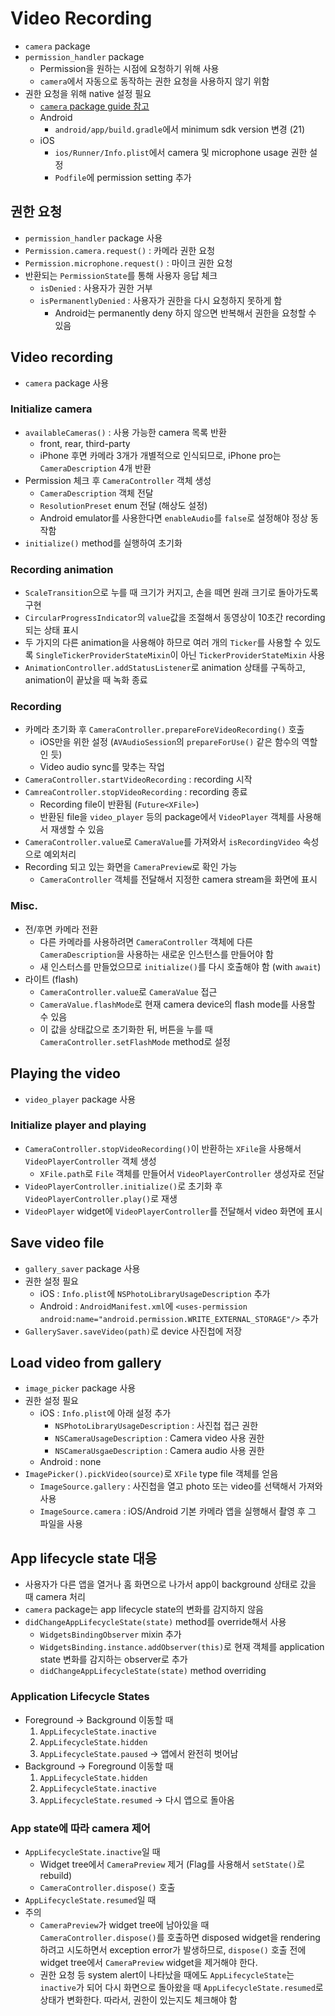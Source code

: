 # Video Recording

- `camera` package
- `permission_handler` package
  - Permission을 원하는 시점에 요청하기 위해 사용
  - `camera`에서 자동으로 동작하는 권한 요청을 사용하지 않기 위함
- 권한 요청을 위해 native 설정 필요
  - [`camera` package guide 참고](https://pub.dev/packages/camera)
  - Android
    - `android/app/build.gradle`에서 minimum sdk version 변경 (21)
  - iOS
    - `ios/Runner/Info.plist`에서 camera 및 microphone usage 권한 설정
    - `Podfile`에 permission setting 추가

## 권한 요청

- `permission_handler` package 사용
- `Permission.camera.request()` : 카메라 권한 요청
- `Permission.microphone.request()` : 마이크 권한 요청
- 반환되는 `PermissionState`를 통해 사용자 응답 체크
  - `isDenied` : 사용자가 권한 거부
  - `isPermanentlyDenied` : 사용자가 권한을 다시 요청하지 못하게 함
    - Android는 permanently deny 하지 않으면 반복해서 권한을 요청할 수 있음

## Video recording

- `camera` package 사용

### Initialize camera

- `availableCameras()` : 사용 가능한 camera 목록 반환
  - front, rear, third-party
  - iPhone 후면 카메라 3개가 개별적으로 인식되므로, iPhone pro는 `CameraDescription` 4개 반환
- Permission 체크 후 `CameraController` 객체 생성
  - `CameraDescription` 객체 전달
  - `ResolutionPreset` enum 전달 (해상도 설정)
  - Android emulator를 사용한다면 `enableAudio`를 `false`로 설정해야 정상 동작함
- `initialize()` method를 실행하여 초기화

### Recording animation

- `ScaleTransition`으로 누를 때 크기가 커지고, 손을 떼면 원래 크기로 돌아가도록 구현
- `CircularProgressIndicator`의 `value`값을 조절해서 동영상이 10초간 recording되는 상태 표시
- 두 가지의 다른 animation을 사용해야 하므로 여러 개의 `Ticker`를 사용할 수 있도록 `SingleTickerProviderStateMixin`이 아닌 `TickerProviderStateMixin` 사용
- `AnimationController.addStatusListener`로 animation 상태를 구독하고, animation이 끝났을 때 녹화 종료

### Recording

- 카메라 초기화 후 `CameraController.prepareForeVideoRecording()` 호출
  - iOS만을 위한 설정 (`AVAudioSession`의 `prepareForUse()` 같은 함수의 역할인 듯)
  - Video audio sync를 맞추는 작업
- `CameraController.startVideoRecording` : recording 시작
- `CamreaController.stopVideoRecording` : recording 종료
  - Recording file이 반환됨 (`Future<XFile>`)
  - 반환된 file을 `video_player` 등의 package에서 `VideoPlayer` 객체를 사용해서 재생할 수 있음
- `CameraController.value`로 `CameraValue`를 가져와서 `isRecordingVideo` 속성으로 예외처리
- Recording 되고 있는 화면을 `CameraPreview`로 확인 가능
  - `CameraController` 객체를 전달해서 지정한 camera stream을 화면에 표시

### Misc.

- 전/후면 카메라 전환
  - 다른 카메라를 사용하려면 `CameraController` 객체에 다른 `CameraDescription`을 사용하는 새로운 인스턴스를 만들어야 함
  - 새 인스터스를 만들었으므로 `initialize()`를 다시 호출해야 함 (with `await`)
- 라이트 (flash)
  - `CameraController.value`로 `CameraValue` 접근
  - `CameraValue.flashMode`로 현재 camera device의 flash mode를 사용할 수 있음
  - 이 값을 상태값으로 초기화한 뒤, 버튼을 누를 때 `CameraController.setFlashMode` method로 설정

## Playing the video

- `video_player` package 사용

### Initialize player and playing

- `CameraController.stopVideoRecording()`이 반환하는 `XFile`을 사용해서 `VideoPlayerController` 객체 생성
  - `XFile.path`로 `File` 객체를 만들어서 `VideoPlayerController` 생성자로 전달
- `VideoPlayerController.initialize()`로 초기화 후 `VideoPlayerController.play()`로 재생
- `VideoPlayer` widget에 `VideoPlayerController`를 전달해서 video 화면에 표시

## Save video file

- `gallery_saver` package 사용
- 권한 설정 필요
  - iOS : `Info.plist`에 `NSPhotoLibraryUsageDescription` 추가
  - Android : `AndroidManifest.xml`에 `<uses-permission android:name="android.permission.WRITE_EXTERNAL_STORAGE"/>` 추가
- `GallerySaver.saveVideo(path)`로 device 사진첩에 저장

## Load video from gallery

- `image_picker` package 사용
- 권한 설정 필요
  - iOS : `Info.plist`에 아래 설정 추가
    - `NSPhotoLibraryUsageDescription` : 사진첩 접근 권한
    - `NSCameraUsageDescription` : Camera video 사용 권한
    - `NSCameraUsgaeDescription` : Camera audio 사용 권한
  - Android : none
- `ImagePicker().pickVideo(source)`로 `XFile` type file 객체를 얻음
  - `ImageSource.gallery` : 사진첩을 열고 photo 또는 video를 선택해서 가져와 사용
  - `ImageSource.camera` : iOS/Android 기본 카메라 앱을 실행해서 촬영 후 그 파일을 사용

## App lifecycle state 대응

- 사용자가 다른 앱을 열거나 홈 화면으로 나가서 app이 background 상태로 갔을 때 camera 처리
- `camera` package는 app lifecycle state의 변화를 감지하지 않음
- `didChangeAppLifecycleState(state)` method를 override해서 사용
  - `WidgetsBindingObserver` mixin 추가
  - `WidgetsBinding.instance.addObserver(this)`로 현재 객체를 application state 변화를 감지하는 observer로 추가
  - `didChangeAppLifecycleState(state)` method overriding

### Application Lifecycle States

- Foreground -> Background 이동할 때
  1. `AppLifecycleState.inactive`
  2. `AppLifecycleState.hidden`
  3. `AppLifecycleState.paused` -> 앱에서 완전히 벗어남
- Background -> Foreground 이동할 때
  1. `AppLifecycleState.hidden`
  2. `AppLifecycleState.inactive`
  3. `AppLifecycleState.resumed` -> 다시 앱으로 돌아옴

### App state에 따라 camera 제어

- `AppLifecycleState.inactive`일 때
  - Widget tree에서 `CameraPreview` 제거 (Flag를 사용해서 `setState()`로 rebuild)
  - `CameraController.dispose()` 호출
- `AppLifecycleState.resumed`일 때
- 주의
  - `CameraPreview`가 widget tree에 남아있을 때 `CameraController.dispose()`를 호출하면 disposed widget을 rendering 하려고 시도하면서 exception error가 발생하므로, `dispose()` 호출 전에 widget tree에서 `CameraPreview` widget을 제거해야 한다.
  - 권한 요청 등 system alert이 나타났을 때에도 `AppLifecycleState`는 `inactive`가 되어 다시 화면으로 돌아왔을 때 `AppLifecycleState.resumed`로 상태가 변화한다. 따라서, 권한이 있는지도 체크해야 함
